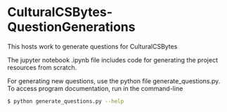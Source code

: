 # CulturalCSBytes-QuestionGenerations
This hosts work to generate questions for CulturalCSBytes

The jupyter notebook .ipynb file includes code for generating the project resources from scratch.

For generating new questions, use the python file generate_questions.py.
To access program documentation, run in the command-line
```bash
$ python generate_questions.py --help
```